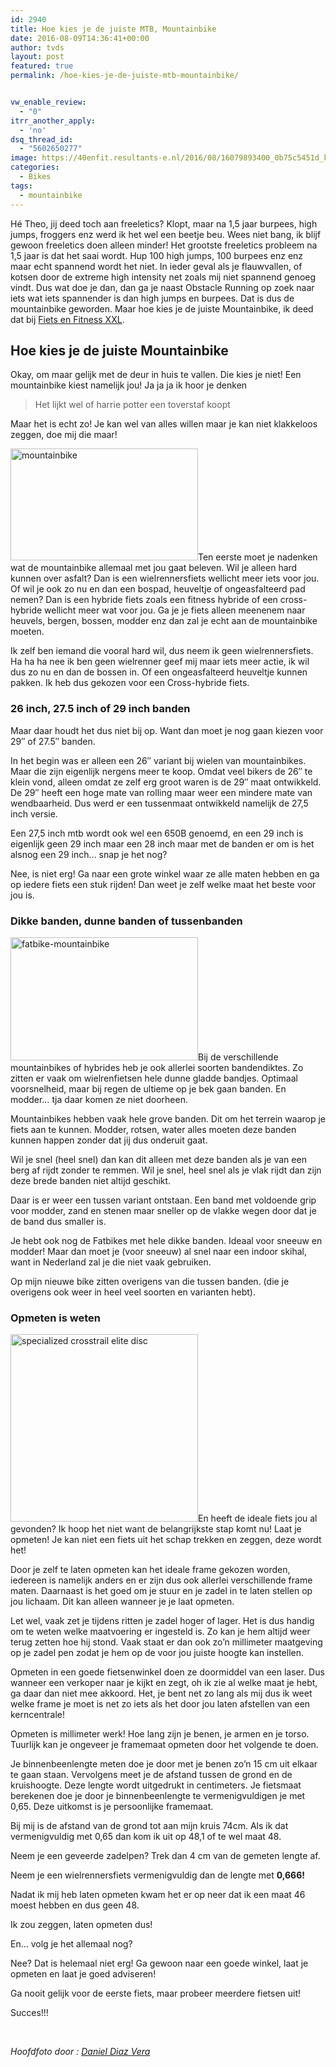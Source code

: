```yaml
---
id: 2940
title: Hoe kies je de juiste MTB, Mountainbike
date: 2016-08-09T14:36:41+00:00
author: tvds
layout: post
featured: true
permalink: /hoe-kies-je-de-juiste-mtb-mountainbike/


vw_enable_review:
  - "0"
itrr_another_apply:
  - 'no'
dsq_thread_id:
  - "5602650277"
image: https://40enfit.resultants-e.nl/2016/08/16079893400_0b75c5451d_k-e1470745991180.jpg
categories:
  - Bikes
tags:
  - mountainbike
---
```

Hé Theo, jij deed toch aan freeletics? Klopt, maar na 1,5 jaar burpees, high jumps, froggers enz werd ik het wel een beetje beu. Wees niet bang, ik blijf gewoon freeletics doen alleen minder! Het grootste freeletics probleem na 1,5 jaar is dat het saai wordt. Hup 100 high jumps, 100 burpees enz enz maar echt spannend wordt het niet. In ieder geval als je flauwvallen, of kotsen door de extreme high intensity net zoals mij niet spannend genoeg vindt. Dus wat doe je dan, dan ga je naast Obstacle Running op zoek naar iets wat iets spannender is dan high jumps en burpees. Dat is dus de mountainbike geworden. Maar hoe kies je de juiste Mountainbike, ik deed dat bij [Fiets en Fitness XXL](https://vandersluijs.nl/blog/2016/08/fiets-en-fitness-xxl-website.html).

<!--more-->

## Hoe kies je de juiste Mountainbike

Okay, om maar gelijk met de deur in huis te vallen. Die kies je niet! Een mountainbike kiest namelijk jou! Ja ja ja ik hoor je denken

> Het lijkt wel of harrie potter een toverstaf koopt

Maar het is echt zo! Je kan wel van alles willen maar je kan niet klakkeloos zeggen, doe mij die maar!

<img class="alignleft size-medium wp-image-3015" src="https://40enfit.resultants-e.nl/2016/08/attention-300x179.jpg" alt="mountainbike" width="300" height="179" srcset="https://40enfit.resultants-e.nl/2016/08/attention-300x179.jpg 300w, https://40enfit.resultants-e.nl/2016/08/attention-1024x611.jpg 1024w, https://40enfit.resultants-e.nl/2016/08/attention.jpg 1200w" sizes="(max-width: 300px) 100vw, 300px" />Ten eerste moet je nadenken wat de mountainbike allemaal met jou gaat beleven. Wil je alleen hard kunnen over asfalt? Dan is een wielrennersfiets wellicht meer iets voor jou. Of wil je ook zo nu en dan een bospad, heuveltje of ongeasfalteerd pad nemen? Dan is een hybride fiets zoals een fitness hybride of een cross-hybride wellicht meer wat voor jou. Ga je je fiets alleen meenenem naar heuvels, bergen, bossen, modder enz dan zal je echt aan de mountainbike moeten.

Ik zelf ben iemand die vooral hard wil, dus neem ik geen wielrennersfiets. Ha ha ha nee ik ben geen wielrenner geef mij maar iets meer actie, ik wil dus zo nu en dan de bossen in. Of een ongeasfalteerd heuveltje kunnen pakken. Ik heb dus gekozen voor een Cross-hybride fiets.

### 26 inch, 27.5 inch of 29 inch banden

Maar daar houdt het dus niet bij op. Want dan moet je nog gaan kiezen voor 29&#8243; of 27.5&#8243; banden.

In het begin was er alleen een 26&#8243; variant bij wielen van mountainbikes. Maar die zijn eigenlijk nergens meer te koop. Omdat veel bikers de 26&#8243; te klein vond, alleen omdat ze zelf erg groot waren is de 29&#8243; maat ontwikkeld. De 29&#8243; heeft een hoge mate van rolling maar weer een mindere mate van wendbaarheid. Dus werd er een tussenmaat ontwikkeld namelijk de 27,5 inch versie.

Een 27,5 inch mtb wordt ook wel een 650B genoemd, en een 29 inch is eigenlijk geen 29 inch maar een 28 inch maar met de banden er om is het alsnog een 29 inch&#8230; snap je het nog?

Nee, is niet erg! Ga naar een grote winkel waar ze alle maten hebben en ga op iedere fiets een stuk rijden! Dan weet je zelf welke maat het beste voor jou is.

### Dikke banden, dunne banden of tussenbanden

<img class="alignright size-medium wp-image-3017" src="https://40enfit.resultants-e.nl/2016/08/fatbike-mountainbike-300x197.jpg" alt="fatbike-mountainbike" width="300" height="197" srcset="https://40enfit.resultants-e.nl/2016/08/fatbike-mountainbike-300x197.jpg 300w, https://40enfit.resultants-e.nl/2016/08/fatbike-mountainbike.jpg 629w" sizes="(max-width: 300px) 100vw, 300px" />Bij de verschillende mountainbikes of hybrides heb je ook allerlei soorten bandendiktes. Zo zitten er vaak om wielrenfietsen hele dunne gladde bandjes. Optimaal voorsnelheid, maar bij regen de ultieme op je bek gaan banden. En modder&#8230; tja daar komen ze niet doorheen.

Mountainbikes hebben vaak hele grove banden. Dit om het terrein waarop je fiets aan te kunnen. Modder, rotsen, water alles moeten deze banden kunnen happen zonder dat jij dus onderuit gaat.

Wil je snel (heel snel) dan kan dit alleen met deze banden als je van een berg af rijdt zonder te remmen. Wil je snel, heel snel als je vlak rijdt dan zijn deze brede banden niet altijd geschikt.

Daar is er weer een tussen variant ontstaan. Een band met voldoende grip voor modder, zand en stenen maar sneller op de vlakke wegen door dat je de band dus smaller is.

Je hebt ook nog de Fatbikes met hele dikke banden. Ideaal voor sneeuw en modder! Maar dan moet je (voor sneeuw) al snel naar een indoor skihal, want in Nederland zal je die niet vaak gebruiken.

Op mijn nieuwe bike zitten overigens van die tussen banden. (die je overigens ook weer in heel veel soorten en varianten hebt).

### Opmeten is weten

<img class="alignleft size-medium wp-image-3018" src="https://40enfit.resultants-e.nl/2016/08/specialized-crosstrail-elite-disc-300x300.jpg" alt="specialized crosstrail elite disc" width="300" height="300" srcset="https://40enfit.resultants-e.nl/2016/08/specialized-crosstrail-elite-disc-300x300.jpg 300w, https://40enfit.resultants-e.nl/2016/08/specialized-crosstrail-elite-disc-150x150.jpg 150w, https://40enfit.resultants-e.nl/2016/08/specialized-crosstrail-elite-disc-1024x1024.jpg 1024w, https://40enfit.resultants-e.nl/2016/08/specialized-crosstrail-elite-disc-80x80.jpg 80w, https://40enfit.resultants-e.nl/2016/08/specialized-crosstrail-elite-disc-360x360.jpg 360w, https://40enfit.resultants-e.nl/2016/08/specialized-crosstrail-elite-disc-750x750.jpg 750w, https://40enfit.resultants-e.nl/2016/08/specialized-crosstrail-elite-disc.jpg 1100w" sizes="(max-width: 300px) 100vw, 300px" />En heeft de ideale fiets jou al gevonden? Ik hoop het niet want de belangrijkste stap komt nu! Laat je opmeten! Je kan niet een fiets uit het schap trekken en zeggen, deze wordt het!

Door je zelf te laten opmeten kan het ideale frame gekozen worden, iedereen is namelijk anders en er zijn dus ook allerlei verschillende frame maten. Daarnaast is het goed om je stuur en je zadel in te laten stellen op jou lichaam. Dit kan alleen wanneer je je laat opmeten.

Let wel, vaak zet je tijdens ritten je zadel hoger of lager. Het is dus handig om te weten welke maatvoering er ingesteld is. Zo kan je hem altijd weer terug zetten hoe hij stond. Vaak staat er dan ook zo&#8217;n millimeter maatgeving op je zadel pen zodat je hem op de voor jou juiste hoogte kan instellen.

Opmeten in een goede fietsenwinkel doen ze doormiddel van een laser. Dus wanneer een verkoper naar je kijkt en zegt, oh ik zie al welke maat je hebt, ga daar dan niet mee akkoord. Het, je bent net zo lang als mij dus ik weet welke frame je moet is net zo iets als het door jou laten afstellen van een kerncentrale!

Opmeten is millimeter werk! Hoe lang zijn je benen, je armen en je torso. Tuurlijk kan je ongeveer je framemaat opmeten door het volgende te doen.

Je binnenbeenlengte meten doe je door met je benen zo’n 15 cm uit elkaar te gaan staan. Vervolgens meet je de afstand tussen de grond en de kruishoogte. Deze lengte wordt uitgedrukt in centimeters. Je fietsmaat berekenen doe je door je binnenbeenlengte te vermenigvuldigen je met 0,65. Deze uitkomst is je persoonlijke framemaat.

Bij mij is de afstand van de grond tot aan mijn kruis 74cm. Als ik dat vermenigvuldig met 0,65 dan kom ik uit op 48,1 of te wel maat 48.

Neem je een geveerde zadelpen? Trek dan 4 cm van de gemeten lengte af.

Neem je een wielrennersfiets vermenigvuldig dan de lengte met **0,666!**

Nadat ik mij heb laten opmeten kwam het er op neer dat ik een maat 46 moest hebben en dus geen 48.

Ik zou zeggen, laten opmeten dus!

En&#8230; volg je het allemaal nog?

Nee? Dat is helemaal niet erg! Ga gewoon naar een goede winkel, laat je opmeten en laat je goed adviseren!

Ga nooit gelijk voor de eerste fiets, maar probeer meerdere fietsen uit!

Succes!!!

&nbsp;

_Hoofdfoto door : <a class="owner-name truncate" title="Go to Daniel Diaz Vera's photostream" href="https://www.flickr.com/photos/danieldiazvera/" data-track="attributionNameClick" data-rapid_p="81">Daniel Diaz Vera</a>_